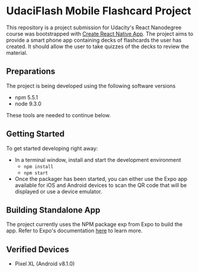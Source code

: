 # UdaciFlash Mobile Flashcard Project

This repository is a project submission for Udacity's React Nanodegree course
was bootstrapped with [Create React Native App](https://github.com/react-community/create-react-native-app).
The project aims to provide a smart phone app containing decks of flashcards
the user has created. It should allow the user to take quizzes of the decks to
review the material.

## Preparations

The project is being developed using the following software versions

* npm 5.5.1
* node 9.3.0

These tools are needed to continue below.

## Getting Started

To get started developing right away:

* In a terminal window, install and start the development environment
    - `npm install`
    - `npm start`
* Once the packager has been started, you can either use the Expo app available
for iOS and Android devices to scan the QR code that will be displayed or use
a device emulator.

## Building Standalone App

The project currently uses the NPM package exp from Expo to build the app.
Refer to Expo's documentation [here](https://docs.expo.io/versions/latest/guides/building-standalone-apps.html)
to learn more.

## Verified Devices

* Pixel XL (Android v8.1.0)
